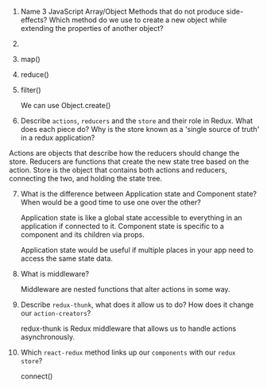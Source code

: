1.  Name 3 JavaScript Array/Object Methods that do not produce side-effects? Which method do we use to create a new object while extending the properties of another object?
2.  
3.  map()
4.  reduce()
5.  filter()

    We can use Object.create()

6.  Describe `actions`, `reducers` and the `store` and their role in Redux. What does each piece do? Why is the store known as a 'single source of truth' in a redux application?

  Actions are objects that describe how the reducers should change the store. Reducers are functions that create the new state tree based on the action. Store is the object that contains both actions and reducers, connecting the two, and holding the state tree.

7.  What is the difference between Application state and Component state? When would be a good time to use one over the other?

    Application state is like a global state accessible to everything in an application if connected to it. Component state is specific to a component and its children via props.

    Application state would be useful if multiple places in your app need to access the same state data.
    
8.  What is middleware?

    Middleware are nested functions that alter actions in some way.

9.  Describe `redux-thunk`, what does it allow us to do? How does it change our `action-creators`?

    redux-thunk is Redux middleware that allows us to handle actions asynchronously.

10. Which `react-redux` method links up our `components` with our `redux store`?

    connect()
